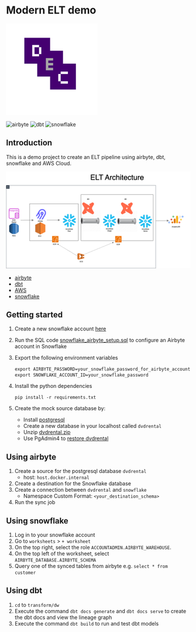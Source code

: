 # Modern ELT demo

<img src="docs/dec-logo.png" width="250" height="250">

![airbyte](https://img.shields.io/badge/airbyte-integrate-blue)
![dbt](https://img.shields.io/badge/dbt-transform-blue)
![snowflake](https://img.shields.io/badge/snowflake-database-blue)

## Introduction

This is a demo project to create an ELT pipeline using airbyte, dbt, snowflake and AWS Cloud.

![docs/elt-architecture.png](docs/elt-architecture.png)

- [airbyte](https://docs.airbyte.com/)
- [dbt](https://docs.getdbt.com/docs/introduction)
- [AWS](https://aws.amazon.com)
- [snowflake](https://docs.snowflake.com/en/)

## Getting started

1. Create a new snowflake account [here](https://signup.snowflake.com/)

2. Run the SQL code [snowflake_airbyte_setup.sql](integration/destination/snowflake_airbyte_setup.sql) to configure an Airbyte account in Snowflake

3. Export the following environment variables

   ```
   export AIRBYTE_PASSWORD=your_snowflake_password_for_airbyte_account
   export SNOWFLAKE_ACCOUNT_ID=your_snowflake_password
   ```

4. Install the python dependencies

   ```
   pip install -r requirements.txt
   ```

5. Create the mock source database by:
   - Install [postgresql](https://www.postgresql.org/)
   - Create a new database in your localhost called `dvdrental`
   - Unzip [dvdrental.zip](integration/source/dvdrental.zip)
   - Use PgAdmin4 to [restore dvdrental](https://www.pgadmin.org/docs/pgadmin4/development/restore_dialog.html)

## Using airbyte

1. Create a source for the postgresql database `dvdrental`
   - host: `host.docker.internal`
2. Create a destination for the Snowflake database
3. Create a connection between `dvdrental` and `snowflake`
   - Namespace Custom Format: `<your_destination_schema>`
4. Run the sync job

## Using snowflake

1. Log in to your snowflake account
2. Go to `worksheets` > `+ worksheet`
3. On the top right, select the role `ACCOUNTADMIN.AIRBYTE_WAREHOUSE`.
4. On the top left of the worksheet, select `AIRBYTE_DATABASE.AIRBYTE_SCHEMA`
5. Query one of the synced tables from airbyte e.g. `select * from customer`

## Using dbt

1. `cd` to `transform/dw`
2. Execute the command `dbt docs generate` and `dbt docs serve` to create the dbt docs and view the lineage graph
3. Execute the command `dbt build` to run and test dbt models
